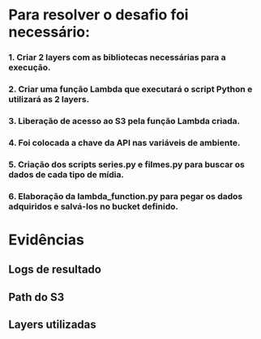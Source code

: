 # Para resolver o desafio foi necessário:
### 1. Criar 2 layers com as bibliotecas necessárias para a execução.
### 2. Criar uma função Lambda que executará o script Python e utilizará as 2 layers.
### 3. Liberação de acesso ao S3 pela função Lambda criada.
### 4. Foi colocada a chave da API nas variáveis de ambiente.
### 5. Criação dos scripts series.py e filmes.py para buscar os dados de cada tipo de mídia.
### 6. Elaboração da lambda_function.py para pegar os dados adquiridos e salvá-los no bucket definido.

# Evidências

## Logs de resultado

## Path do S3

## Layers utilizadas
